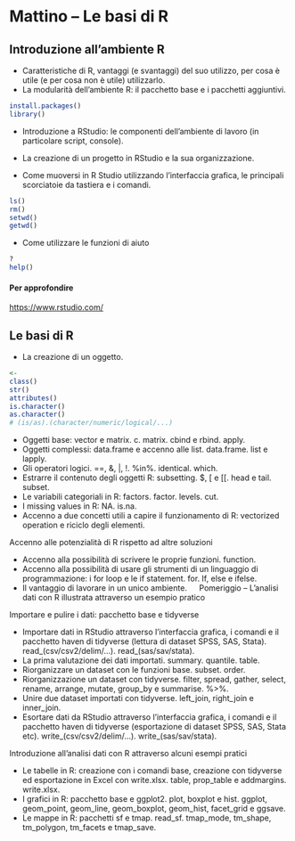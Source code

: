 # Mattino – Le basi di R


## Introduzione all’ambiente R


* Caratteristiche di R, vantaggi (e svantaggi) del suo utilizzo, per cosa è utile (e per cosa non è utile) utilizzarlo.
* La modularità dell’ambiente R: il pacchetto base e i pacchetti aggiuntivi.
```R
install.packages()
library()
```

* Introduzione a RStudio: le componenti dell’ambiente di lavoro (in particolare script, console).

* La creazione di un progetto in RStudio e la sua organizzazione.

* Come muoversi in R Studio utilizzando l’interfaccia grafica, le principali scorciatoie da tastiera e i comandi.
```R
ls()
rm()
setwd()
getwd()
```

* Come utilizzare le funzioni di aiuto
```R
?
help()
```

#### Per approfondire
https://www.rstudio.com/

## Le basi di R

* La creazione di un oggetto.
```R
<-
class()
str()
attributes()
is.character()
as.character()
# (is/as).(character/numeric/logical/...)
```

* Oggetti base: vector e matrix.
c.
matrix.
cbind e rbind.
apply.
* Oggetti complessi: data.frame e accenno alle list.
data.frame.
list e lapply.
* Gli operatori logici.
==, &, |, !.
%in%.
identical.
which.
* Estrarre il contenuto degli oggetti R: subsetting.
$, [ e [[.
head e tail.
subset.
* Le variabili categoriali in R: factors.
factor.
levels.
cut.
* I missing values in R: NA.
is.na.
* Accenno a due concetti utili a capire il funzionamento di R: vectorized operation e riciclo degli elementi.

Accenno alle potenzialità di R rispetto ad altre soluzioni
* Accenno alla possibilità di scrivere le proprie funzioni.
function.
* Accenno alla possibilità di usare gli strumenti di un linguaggio di programmazione: i for loop e le if statement.
for.
If, else e ifelse.
* Il vantaggio di lavorare in un unico ambiente.
 
Pomeriggio – L’analisi dati con R illustrata attraverso un esempio pratico

Importare e pulire i dati: pacchetto base e tidyverse
* Importare dati in RStudio attraverso l’interfaccia grafica, i comandi e il pacchetto haven di tidyverse (lettura di dataset SPSS, SAS, Stata).
read_(csv/csv2/delim/…).
read_(sas/sav/stata).
* La prima valutazione dei dati importati.
summary.
quantile.
table.
* Riorganizzare un dataset con le funzioni base.
subset.
order.
* Riorganizzazione un dataset con tidyverse.
filter, spread, gather, select, rename, arrange, mutate, group_by e summarise.
%>%.
* Unire due dataset importati con tidyverse.
left_join, right_join e inner_join.
* Esortare dati da RStudio attraverso l’interfaccia grafica, i comandi e il pacchetto haven di tidyverse (esportazione di dataset SPSS, SAS, Stata etc).
write_(csv/csv2/delim/…).
write_(sas/sav/stata).

Introduzione all’analisi dati con R attraverso alcuni esempi pratici
* Le tabelle in R: creazione con i comandi base, creazione con tidyverse ed esportazione in Excel con write.xlsx.
table, prop_table e addmargins.
write.xlsx.
* I grafici in R: pacchetto base e ggplot2.
plot, boxplot e hist.
ggplot, geom_point, geom_line, geom_boxplot, geom_hist, facet_grid e ggsave.
* Le mappe in R: pacchetti sf e tmap.
read_sf.
tmap_mode, tm_shape, tm_polygon, tm_facets e tmap_save.
